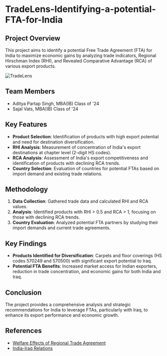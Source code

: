 # TradeLens-Identifying-a-potential-FTA-for-India

## Project Overview
This project aims to identify a potential Free Trade Agreement (FTA) for India to maximize economic gains by analyzing trade indicators, Regional Hirschman Index (RHI), and Revealed Comparative Advantage (RCA) of various export products.

![TradeLens](https://github.com/SajalVats/Photo/blob/main/GTO%20ReadMe%20.png)

## Team Members
- Aditya Partap Singh, MBA(IB) Class of '24
- Sajal Vats, MBA(IB) Class of '24

## Key Features
- **Product Selection**: Identification of products with high export potential and need for destination diversification.
- **RHI Analysis**: Measurement of concentration of India's export destinations at chapter level (2-digit HS codes).
- **RCA Analysis**: Assessment of India's export competitiveness and identification of products with declining RCA trends.
- **Country Selection**: Evaluation of countries for potential FTAs based on import demand and existing trade relations.

## Methodology
1. **Data Collection**: Gathered trade data and calculated RHI and RCA values.
2. **Analysis**: Identified products with RHI > 0.5 and RCA > 1, focusing on those with declining RCA trends.
3. **Country Evaluation**: Analyzed potential FTA partners by studying their import demands and current trade agreements.

## Key Findings
- **Products Identified for Diversification**: Carpets and floor coverings (HS codes 570249 and 570500) with significant export potential to Iraq.
- **Potential FTA Benefits**: Increased market access for Indian exporters, reduction in trade concentration, and economic gains for both India and Iraq.

## Conclusion
The project provides a comprehensive analysis and strategic recommendations for India to leverage FTAs, particularly with Iraq, to enhance its export performance and economic growth.

## References
- [Welfare Effects of Regional Trade Agreement](http://www.amit-sengupta.com/welfare-effects-regional-trade-agreement-rta-international-trade-economics/)
- [India-Iraq Relations](https://www.eoibaghdad.gov.in/page/india-iraq-relations/)
